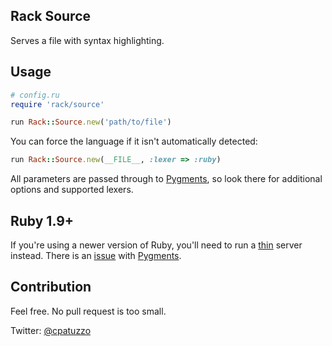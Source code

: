 ## Rack Source

Serves a file with syntax highlighting.

## Usage

```ruby
# config.ru
require 'rack/source'

run Rack::Source.new('path/to/file')
```

You can force the language if it isn't automatically detected:

```ruby
run Rack::Source.new(__FILE__, :lexer => :ruby)
```

All parameters are passed through to [Pygments](https://github.com/tmm1/pygments.rb), so look there for additional options and supported lexers.

## Ruby 1.9+

If you're using a newer version of Ruby, you'll need to run a [thin](http://code.macournoyer.com/thin/) server instead. There is an [issue](https://github.com/tmm1/pygments.rb/issues/25) with [Pygments](https://github.com/tmm1/pygments.rb).

## Contribution

Feel free. No pull request is too small.

Twitter: [@cpatuzzo](https://twitter.com/#!/cpatuzzo)
